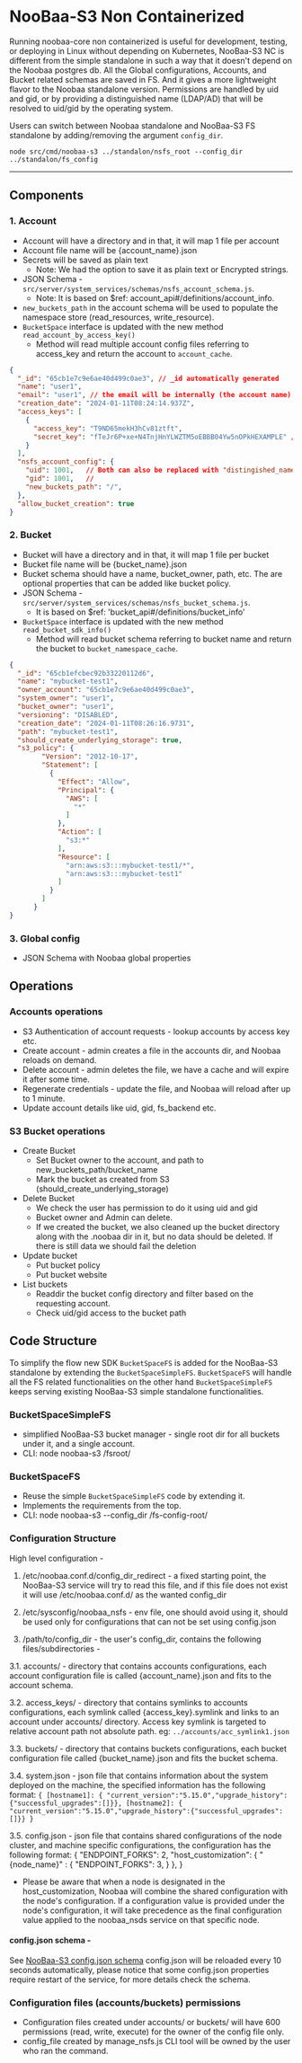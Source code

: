 # NooBaa-S3 Non Containerized

Running noobaa-core non containerized is useful for development, testing, or deploying in Linux without depending on Kubernetes, NooBaa-S3 NC is different from the simple standalone in such a way that it doesn't depend on the Noobaa postgres db. All the Global configurations, Accounts, and Bucket related schemas are saved in FS. And it gives a more lightweight flavor to the Noobaa standalone version. Permissions are handled by uid and gid, or by providing a distinguished name (LDAP/AD) that will be resolved to uid/gid by the operating system.

Users can switch between Noobaa standalone and NooBaa-S3 FS standalone by adding/removing the argument `config_dir`.

```
node src/cmd/noobaa-s3 ../standalon/nsfs_root --config_dir ../standalon/fs_config

```

---

## Components

### 1. Account

- Account will have a directory and in that, it will map 1 file per account
- Account file name will be {account_name}.json
- Secrets will be saved as plain text
  - Note: We had the option to save it as plain text or Encrypted strings.
- JSON Schema - `src/server/system_services/schemas/nsfs_account_schema.js`.
  - Note: It is based on $ref: account_api#/definitions/account_info.
- `new_buckets_path` in the account schema will be used to populate the namespace store (read_resources, write_resource).
- `BucketSpace` interface is updated with the new method `read_account_by_access_key()`
    - Method will read multiple account config files referring to access_key and return the account to `account_cache`.

```json
{
  "_id": "65cb1e7c9e6ae40d499c0ae3", // _id automatically generated
  "name": "user1",
  "email": "user1", // the email will be internally (the account name), email will not be set by user
  "creation_date": "2024-01-11T08:24:14.937Z",
  "access_keys": [
    {
      "access_key": "T9ND65mekH3hCv81ztft",
      "secret_key": "fTeJr6P+xe+N4TnjHnYLWZTM5oEBBB04Yw5nOPkHEXAMPLE" //real secret_key would not have the suffix EXAMPLE
    }
  ],
  "nsfs_account_config": {
    "uid": 1001,   // Both can also be replaced with "distingished_name": "unique_user1_name",
    "gid": 1001,   // 
    "new_buckets_path": "/",
  },
  "allow_bucket_creation": true
}
```

### 2. Bucket

- Bucket will have a directory and in that, it will map 1 file per bucket
- Bucket file name will be {bucket_name}.json
- Bucket schema should have a name, bucket_owner, path, etc. The are optional properties that can be added like bucket policy.
- JSON Schema - `src/server/system_services/schemas/nsfs_bucket_schema.js`.
  -  It is based on  $ref: 'bucket_api#/definitions/bucket_info'
- `BucketSpace` interface is updated with the new method `read_bucket_sdk_info()`
    - Method will read bucket schema referring to bucket name and return the bucket to `bucket_namespace_cache`.

```json
{
  "_id": "65cb1efcbec92b33220112d6",
  "name": "mybucket-test1",
  "owner_account": "65cb1e7c9e6ae40d499c0ae3",
  "system_owner": "user1",
  "bucket_owner": "user1",
  "versioning": "DISABLED",
  "creation_date": "2024-01-11T08:26:16.9731",
  "path": "mybucket-test1",
  "should_create_underlying_storage": true,
  "s3_policy": {
        "Version": "2012-10-17",
        "Statement": [
          {
            "Effect": "Allow",
            "Principal": {
              "AWS": [
                "*"
              ]
            },
            "Action": [
              "s3:*"
            ],
            "Resource": [
              "arn:aws:s3:::mybucket-test1/*",
              "arn:aws:s3:::mybucket-test1"
            ]
          }
        ]
      }
}
```

### 3. Global config

 - JSON Schema with Noobaa global properties

## Operations

### Accounts operations

- S3 Authentication of account requests - lookup accounts by access key etc.
- Create account - admin creates a file in the accounts dir, and Noobaa reloads on demand.
- Delete account - admin deletes the file, we have a cache and will expire it after some time.
- Regenerate credentials - update the file, and Noobaa will reload after up to 1 minute.
- Update account details like uid, gid, fs_backend etc.

### S3 Bucket operations

- Create Bucket
    - Set Bucket owner to the account, and path to new_buckets_path/bucket_name
    - Mark the bucket as created from S3 (should_create_underlying_storage)
- Delete Bucket
    - We check the user has permission to do it using uid and gid
    - Bucket owner and Admin can delete.
    - If we created the bucket, we also cleaned up the bucket directory along with the .noobaa dir in it, but no data should be deleted. If there is still data we should fail the deletion
- Update bucket
    - Put bucket policy
    - Put bucket website
- List buckets
    - Readdir the bucket config directory and filter based on the requesting account.
    - Check uid/gid access to the bucket path

## Code Structure
To simplify the flow new SDK `BucketSpaceFS` is added for the NooBaa-S3 standalone by extending the `BucketSpaceSimpleFS`. `BucketSpaceFS` will handle all the FS related functionalities on the other hand `BucketSpaceSimpleFS` keeps serving existing NooBaa-S3 simple standalone functionalities.

### BucketSpaceSimpleFS
- simplified NooBaa-S3 bucket manager - single root dir for all buckets under it, and a single account.
- CLI: node noobaa-s3 /fsroot/

### BucketSpaceFS
- Reuse the simple `BucketSpaceSimpleFS` code by extending it.
- Implements the requirements from the top.
- CLI: node noobaa-s3 --config_dir /fs-config-root/


### Configuration Structure

High level configuration - 

1. /etc/noobaa.conf.d/config_dir_redirect - a fixed starting point, the NooBaa-S3 service will try to read this file, and if this file does not exist it will use /etc/noobaa.conf.d/ as the wanted config_dir

2. /etc/sysconfig/noobaa_nsfs - env file, one should avoid using it, should be used only for configurations that can not be set using config.json

3. /path/to/config_dir - the user's config_dir, contains the following files/subdirectories - 

3.1. accounts/ - directory that contains accounts configurations, each account configuration file is called {account_name}.json and fits to the account schema.

3.2. access_keys/ - directory that contains symlinks to accounts configurations, each symlink called {access_key}.symlink and links to an account under accounts/ directory. Access key symlink is targeted to relative account path not absolute path. eg: `../accounts/acc_symlink1.json`

3.3. buckets/ - directory that contains buckets configurations, each bucket configuration file called {bucket_name}.json and fits the bucket schema.

3.4. system.json - json file that contains information about the system deployed on the machine, the specified information has the following format: 
`{ [hostname1]: { "current_version":"5.15.0","upgrade_history":{"successful_upgrades":[]}},
   [hostname2]: { "current_version":"5.15.0","upgrade_history":{"successful_upgrades":[]}}
}` 

3.5. config.json - json file that contains shared configurations of the node cluster, and machine specific configurations, the configuration has the following format: 
{
	"ENDPOINT_FORKS": 2,
  "host_customization": {
    "{node_name}" : {
      "ENDPOINT_FORKS": 3, 
    }
  },
}

* Please be aware that when a node is designated in the host_customization, Noobaa will combine the shared configuration with the node's configuration. If a configuration value is provided under the node's configuration, it will take precedence as the final configuration value applied to the noobaa_nsds service on that specific node.

#### config.json schema - 
See [NooBaa-S3 config.json schema](https://github.com/noobaa/noobaa-core/src/server/object_services/schemas/nsfs_config_schema.js)
config.json will be reloaded every 10 seconds automatically, please notice that some config.json properties require restart of the service, for more details check the schema.

### Configuration files (accounts/buckets) permissions
- Configuration files created under accounts/ or buckets/ will have 600 permissions (read, write, execute) for the owner of the config file only. 
- config_file created by manage_nsfs.js CLI tool will be owned by the user who ran the command. 
